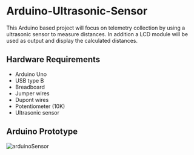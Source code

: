 # Arduino-Ultrasonic-Sensor

This Arduino based project will focus on telemetry collection by using a ultrasonic sensor to measure distances.
In addition a LCD module will  be used as output and display the calculated distances.

## Hardware Requirements

- Arduino Uno
- USB type B
- Breadboard
- Jumper wires
- Dupont wires
- Potentiometer (10K)
- Ultrasonic sensor

## Arduino Prototype

![arduinoSensor](https://user-images.githubusercontent.com/57241203/101559792-7a4a7400-3987-11eb-9143-1e03c464814e.jpg)
                   



